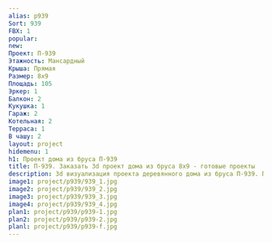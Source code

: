 ```yaml
---
alias: p939
Sort: 939
FBX: 1
popular: 
new: 
Проект: П-939
Этажность: Мансардный
Крыша: Прямая
Размер: 8х9
Площадь: 105
Эркер: 1
Балкон: 2
Кукушка: 1
Гараж: 2
Котельная: 2
Терраса: 1
В чашу: 2
layout: project
hidemenu: 1
h1: Проект дома из бруса П-939
title: П-939. Заказать 3d проект дома из бруса 8х9 - готовые проекты
description: 3d визуализация проекта деревянного дома из бруса П-939. Площадь 105 м2, размер 8х9. Вы можете внести любые изменения в проект.
image1: project/p939/939_1.jpg
image2: project/p939/939_2.jpg
image3: project/p939/939_3.jpg
image4: project/p939/939_4.jpg
plan1: project/p939/p939-1.jpg
plan2: project/p939/p939-2.jpg
planl: project/p939/p939-f.jpg
---
```

